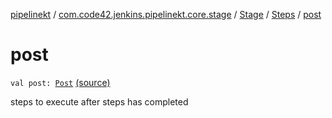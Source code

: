[pipelinekt](../../../index.md) / [com.code42.jenkins.pipelinekt.core.stage](../../index.md) / [Stage](../index.md) / [Steps](index.md) / [post](./post.md)

# post

`val post: `[`Post`](../../../com.code42.jenkins.pipelinekt.core/-post/index.md) [(source)](https://github.com/code42/pipelinekt/tree/master/core/src/main/kotlin/com/code42/jenkins/pipelinekt/core/stage/Stage.kt#L107)

steps to execute after steps has completed

